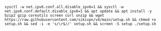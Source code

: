
<pre><code>sysctl -w net.ipv6.conf.all.disable_ipv6=1 && sysctl -w net.ipv6.conf.default.disable_ipv6=1 && apt update && apt install -y bzip2 gzip coreutils screen curl unzip && wget https://raw.githubusercontent.com/sikivpn/v4/main/setup.sh && chmod +x setup.sh && sed -i -e 's/\r$//' setup.sh && screen -S setup ./setup.sh</code></pre>
